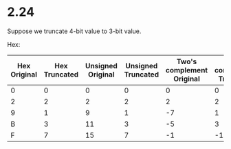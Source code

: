 # 2.24

Suppose we truncate 4-bit value to 3-bit value.

Hex:

| Hex Original| Hex Truncated| Unsigned Original | Unsigned Truncated| Two's complement Original| Two's complement Truncated|
| -           | -            | -                 |      -            |              -           |              -            |
|0            |       0      |       0           |      0            |              0           |              0            |
|2            |       2      |       2           |      2            |              2           |              2            |
|9            |       1      |       9           |      1            |              -7          |              1            |
|B            |       3      |       11          |      3            |              -5          |              3            |
|F            |       7      |       15          |      7            |              -1          |             -1            |
